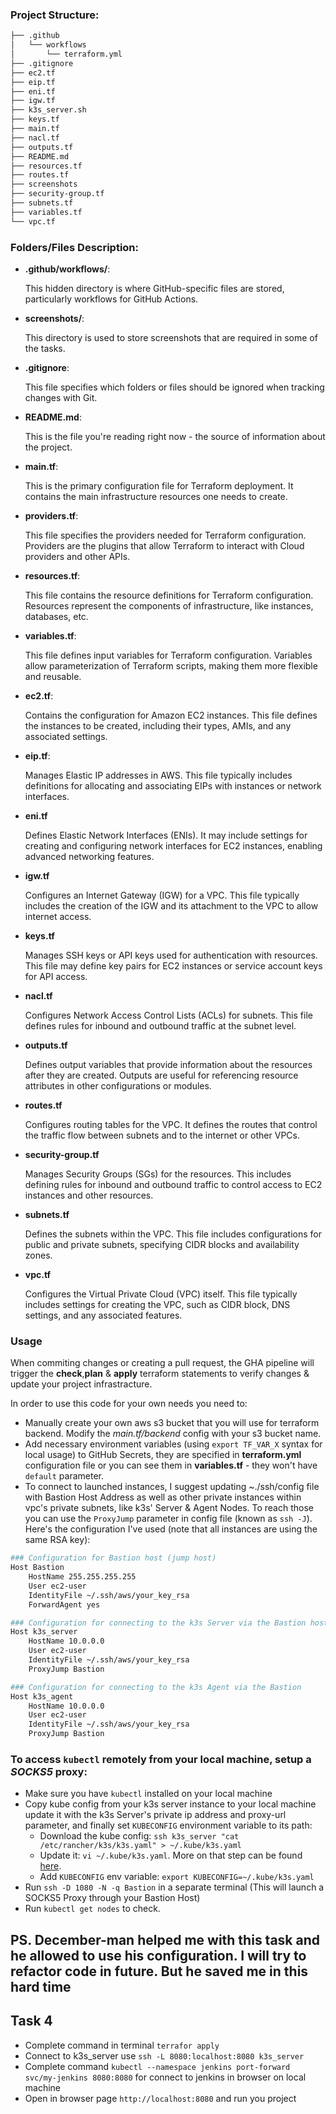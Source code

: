 ### Project Structure:
``` bash
├── .github
│   └── workflows
│       └── terraform.yml
├── .gitignore
├── ec2.tf
├── eip.tf
├── eni.tf
├── igw.tf
├── k3s_server.sh
├── keys.tf
├── main.tf
├── nacl.tf
├── outputs.tf
├── README.md
├── resources.tf
├── routes.tf
├── screenshots
├── security-group.tf
├── subnets.tf
├── variables.tf
└── vpc.tf
```
### Folders/Files Description:
* **.github/workflows/**:
  
  This hidden directory is where GitHub-specific files are stored, particularly workflows for GitHub Actions.
* **screenshots/**:
  
  This directory is used to store screenshots that are required in some of the tasks.
* **.gitignore**:
    
  This file specifies which folders or files should be ignored when tracking changes with Git.
* **README.md**:
  
  This is the file you're reading right now - the source of information about the project.
* **main.tf**:
  
  This is the primary configuration file for Terraform deployment. It contains the main infrastructure resources one needs to create.
* **providers.tf**:
  
  This file specifies the providers needed for Terraform configuration. Providers are the plugins that allow Terraform to interact with Cloud providers and other APIs.
* **resources.tf**:
  
  This file contains the resource definitions for Terraform configuration. Resources represent the components of infrastructure, like instances, databases, etc.
* **variables.tf**:
  
  This file defines input variables for Terraform configuration. Variables allow parameterization of Terraform scripts, making them more flexible and reusable.

* **ec2.tf**:

  Contains the configuration for Amazon EC2 instances. This file defines the instances to be created, including their types, AMIs, and any associated settings.
* **eip.tf**:

  Manages Elastic IP addresses in AWS. This file typically includes definitions for allocating and associating EIPs with instances or network interfaces.
* **eni.tf**

  Defines Elastic Network Interfaces (ENIs). It may include settings for creating and configuring network interfaces for EC2 instances, enabling advanced networking features.
* **igw.tf**

  Configures an Internet Gateway (IGW) for a VPC. This file typically includes the creation of the IGW and its attachment to the VPC to allow internet access.
* **keys.tf**

  Manages SSH keys or API keys used for authentication with resources. This file may define key pairs for EC2 instances or service account keys for API access.
* **nacl.tf**

  Configures Network Access Control Lists (ACLs) for subnets. This file defines rules for inbound and outbound traffic at the subnet level.
* **outputs.tf**

  Defines output variables that provide information about the resources after they are created. Outputs are useful for referencing resource attributes in other configurations or modules.
* **routes.tf**

  Configures routing tables for the VPC. It defines the routes that control the traffic flow between subnets and to the internet or other VPCs.
* **security-group.tf**

  Manages Security Groups (SGs) for the resources. This includes defining rules for inbound and outbound traffic to control access to EC2 instances and other resources.
* **subnets.tf**

  Defines the subnets within the VPC. This file includes configurations for public and private subnets, specifying CIDR blocks and availability zones.
* **vpc.tf**

  Configures the Virtual Private Cloud (VPC) itself. This file typically includes settings for creating the VPC, such as CIDR block, DNS settings, and any associated features.

### Usage
 When commiting changes or creating a pull request, the GHA pipeline will trigger the **check**,**plan** & **apply** terraform statements to verify changes & update your project infrastracture.

 In order to use this code for your own needs you need to:
* Manually create your own aws s3 bucket that you will use for terraform backend. Modify the *main.tf/backend* config with your s3 bucket name.
* Add necessary environment variables (using ```export TF_VAR_X``` syntax for local usage) to GitHub Secrets, they are specified in **terraform.yml** configuration file or you can see them in **variables.tf** - they won't have `default` parameter.
* To connect to launched instances, I suggest updating ~./ssh/config file with Bastion Host Address as well as other private instances within vpc's private subnets, like k3s' Server & Agent Nodes. To reach those you can use the `ProxyJump` parameter in config file (known as `ssh -J`). Here's the configuration I've used (note that all instances are using the same RSA key):

``` bash
### Configuration for Bastion host (jump host)
Host Bastion
    HostName 255.255.255.255
    User ec2-user
    IdentityFile ~/.ssh/aws/your_key_rsa
    ForwardAgent yes

### Configuration for connecting to the k3s Server via the Bastion host
Host k3s_server
    HostName 10.0.0.0
    User ec2-user
    IdentityFile ~/.ssh/aws/your_key_rsa
    ProxyJump Bastion

### Configuration for connecting to the k3s Agent via the Bastion
Host k3s_agent
    HostName 10.0.0.0
    User ec2-user
    IdentityFile ~/.ssh/aws/your_key_rsa
    ProxyJump Bastion

``` 

### To access `kubectl` remotely from your local machine, setup a *SOCKS5* proxy:
 - Make sure you have `kubectl` installed on your local machine
 - Copy kube config from your k3s server instance to your local machine update it with the k3s Server's private ip address and proxy-url parameter, and finally set `KUBECONFIG` environment variable to its path:
     * Download the kube config: `ssh k3s_server "cat /etc/rancher/k3s/k3s.yaml" > ~/.kube/k3s.yaml`
     * Update it: `vi ~/.kube/k3s.yaml`. More on that step can be found [here](https://kubernetes.io/docs/tasks/extend-kubernetes/socks5-proxy-access-api/).
     * Add `KUBECONFIG` env variable: `export KUBECONFIG=~/.kube/k3s.yaml`
 - Run `ssh -D 1080 -N -q Bastion` in a separate terminal (This will launch a SOCKS5 Proxy through your Bastion Host)
 - Run `kubectl get nodes` to check.

 ## PS. December-man helped me with this task and he allowed to use his configuration. I will try to refactor code in future. But he saved me in this hard time

 ## Task 4 
 - Complete command in terminal `terrafor apply`
 - Connect to k3s_server use `ssh -L 8080:localhost:8080 k3s_server`
 - Complete command `kubectl --namespace jenkins port-forward svc/my-jenkins 8080:8080` for connect to jenkins in browser on local machine
 - Open in browser page `http://localhost:8080` and run you project